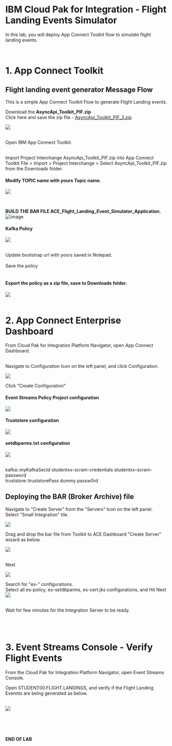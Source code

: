 
# IBM Cloud Pak for Integration - Flight Landing Events Simulator

In this lab, you will deploy App Connect Toolkit flow to simulate flight landing events. <br>

<br>

# 1. App Connect Toolkit

## Flight landing event generator Message Flow

This is a simple App Connect Toolkit Flow to generate Flight Landing events.<br>

Download the **AsyncApi_Toolkit_PIF.zip** <br>
    Click here and save the zip file - [AsyncApi_Toolkit_PIF_3.zip](./source/project-interchange/AsyncApi_Toolkit_PIF_3.zip)

![](./images/ace-flight-landing-event-simulator.png)


<br>
Open IBM App Connect Toolkit. <br><br>

Import Project Interchange AsyncApi_Toolkit_PIF.zip into App Connect Toolkit File > Import > Project Interchange > Select AsyncApi_Toolkit_PIF.zip from the Downloads folder.
<br>

#### Modify TOPIC name with yours Topic name.<br>

![](./images/ace-fl-simulator-kafkatopic.png)

<br>

<b>BUILD THE BAR FILE ACE_Flight_Landing_Event_Simulator_Application.</b>
![image](https://media.github.ibm.com/user/209965/files/7254f6be-f29a-4821-9660-cb67bc90ca36)


#### Kafka Policy


![](./images/ace-es-policy.png)

<br>
Update bootstrap url with yours saved in  Notepad.
<br><br>
Save the policy <br><br>

#### Export the policy as a zip file, save to Downloads folder.

![](./images/ace-es-policy-export.png)
<br><br>


# 2. App Connect Enterprise Dashboard

From Cloud Pak for Integration Platform Navigator, open App Connect Dashboard.<br><br>

Navigate to Configuration Icon on the left panel, and click Configuration.<br>

![](./images/acedb-configurations.png)

Click "Create Configuration"<br>

#### Event Streams Policy Project configuration
![](./images/acedb-es-policy-configuration.png)

#### Truststore configuration
![](./images/acedb-es-cert-jks.png)

#### setdbparms.txt configuration
![](./images/acedb-setdbparms.png)

<br>
kafka::myKafkaSecId studentxx-scram-credentials studentxx-scram-password
<br>
truststore::truststorePass dummy passw0rd

<br>

## Deploying the BAR (Broker Archive) file
Navigate to "Create Server" from the "Servers" Icon on the left panel. <br>
Select "Small Integration" tile. <br>

![](./images/ace-toolkit-barfile.png)

Drag and drop the bar file from Toolkit to ACE Dashboard "Create Server" wizard as below.<br>

![](./images/acedb-barfile-deployment.png)

<br>
Next
<br>

![](./images/acedb-barfile-configurations.png)

Search for "es-" configurations. <br>
Select all es-policy, es-setdbparms, es-cert.jks configurations, and Hit Next <br>
![](./images/acedb-barfile-deployment-finalscreen.png)

<br>
Wait for few minutes for the Integration Server to be ready.<br>
<br>
<br>
<br>


# 3. Event Streams Console - Verify Flight Events

From the Cloud Pak for Integration Platform Navigator, open Event Streams Console.<br>

Open STUDENT00.FLIGHT.LANDINGS, and verify if the Flight Landing Evennts are being generated as below. <br><br>

![](./images/es-flight-landing-events.png)

<br>
<br>
<br>


<b> END OF LAB </b>
